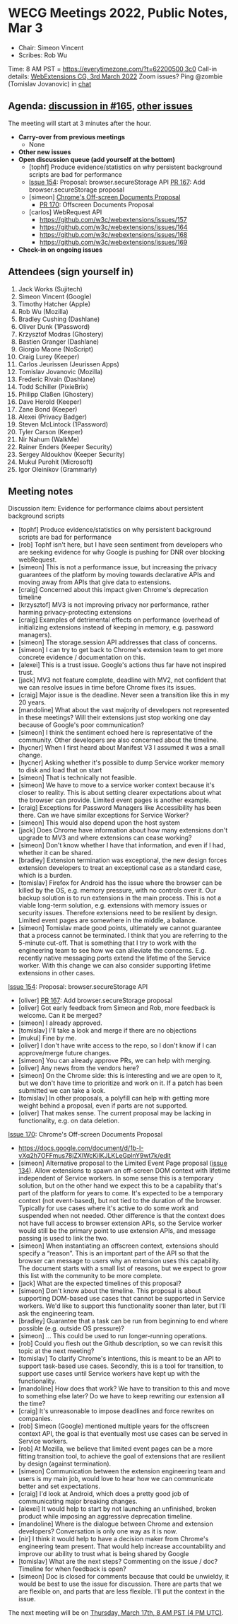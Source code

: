 # WECG Meetings 2022, Public Notes, Mar 3

 * Chair: Simeon Vincent
 * Scribes: Rob Wu

Time: 8 AM PST = https://everytimezone.com/?t=62200500,3c0
Call-in details: [WebExtensions CG, 3rd March 2022](https://www.w3.org/events/meetings/d7bbce8f-549f-46ea-b440-ea6902f8707c/20220303T080000)
Zoom issues? Ping @zombie (Tomislav Jovanovic) in [chat](https://github.com/w3c/webextensions/blob/main/CONTRIBUTING.md#joining-chat)


## Agenda: [discussion in #165](https://github.com/w3c/webextensions/issues/165), [other issues](https://github.com/w3c/webextensions/issues)

The meeting will start at 3 minutes after the hour.

 * **Carry-over from previous meetings**
   * None
 * **Other new issues**
 * **Open discussion queue (add yourself at the bottom)**
   * [tophf] Produce evidence/statistics on why persistent background scripts are bad for performance
   * [Issue 154](https://github.com/w3c/webextensions/issues/154): Proposal: browser.secureStorage API
     [PR 167](https://github.com/w3c/webextensions/pull/167): Add browser.secureStorage proposal
   * [simeon] [Chrome's Off-screen Documents Proposal](https://docs.google.com/document/d/1b-I-vXq2h7OFFmus78jZXIWcKilKJLKLeGplnY9wt7k/edit)
     * [PR 170](https://github.com/w3c/webextensions/issues/170): Offscreen Documents Proposal
   * [carlos] WebRequest API
     * https://github.com/w3c/webextensions/issues/157
     * https://github.com/w3c/webextensions/issues/164
     * https://github.com/w3c/webextensions/issues/168
     * https://github.com/w3c/webextensions/issues/169
 * **Check-in on ongoing issues**


## Attendees (sign yourself in)

 1. Jack Works (Sujitech)
 2. Simeon Vincent (Google)
 3. Timothy Hatcher (Apple)
 4. Rob Wu (Mozilla)
 5. Bradley Cushing (Dashlane)
 6. Oliver Dunk (1Password)
 7. Krzysztof Modras (Ghostery)
 8. Bastien Granger (Dashlane)
 9. Giorgio Maone (NoScript)
 10. Craig Lurey (Keeper)
 11. Carlos Jeurissen (Jeurissen Apps)
 12. Tomislav Jovanovic (Mozilla)
 13. Frederic Rivain (Dashlane)
 14. Todd Schiller (PixieBrix)
 15. Philipp Claßen (Ghostery)
 16. Dave Herold (Keeper)
 17. Zane Bond (Keeper)
 18. Alexei (Privacy Badger)
 19. Steven McLintock (1Password)
 20. Tyler Carson (Keeper)
 21. Nir Nahum (WalkMe)
 22. Rainer Enders (Keeper Security)
 23. Sergey Aldoukhov (Keeper Security)
 24. Mukul Purohit (Microsoft)
 25. Igor Oleinikov (Grammarly)


## Meeting notes

Discussion item: Evidence for performance claims about persistent background scripts

 * [tophf] Produce evidence/statistics on why persistent background scripts are bad for performance
 * [rob] Tophf isn't here, but I have seen sentiment from developers who are seeking evidence for why Google is pushing for DNR over blocking webRequest.
 * [simeon] This is not a performance issue, but increasing the privacy guarantees of the platform by moving towards declarative APIs and moving away from APIs that give data to extensions.
 * [craig] Concerned about this impact given Chrome's deprecation timeline
 * [krzysztof] MV3 is not improving privacy nor performance, rather harming privacy-protecting extensions
 * [craig] Examples of detrimental effects on performance (overhead of initializing extensions instead of keeping in memory, e.g. password managers).
 * [simeon] The storage.session API addresses that class of concerns.
 * [simeon] I can try to get back to Chrome's extension team to get more concrete evidence / documentation on this.
 * [alexei] This is a trust issue. Google's actions thus far have not inspired trust.
 * [jack] MV3 not feature complete, deadline with MV2, not confident that we can resolve issues in time before Chrome fixes its issues.
 * [craig] Major issue is the deadline. Never seen a transition like this in my 20 years.
 * [mandoline] What about the vast majority of developers not represented in these meetings? Will their extensions just stop working one day because of Google's poor communication?
 * [simeon] I think the sentiment echoed here is representative of the community. Other developers are also concerned about the timeline.
 * [hycner] When I first heard about Manifest V3 I assumed it was a small change.
 * [hycner] Asking whether it's possible to dump Service worker memory to disk and load that on start
 * [simeon] That is technically not feasible.
 * [simeon] We have to move to a service worker context because it's closer to reality. This is about setting clearer expectations about what the browser can provide. Limited event pages is another example.
 * [craig] Exceptions for Password Managers like Accessibility has been there. Can we have similar exceptions for Service Worker?
 * [simeon] This would also depend upon the host system
 * [jack] Does Chrome have information about how many extensions don't upgrade to MV3 and where extensions can cease working?
 * [simeon] Don't know whether I have that information, and even if I had, whether it can be shared.
 * [bradley] Extension termination was exceptional, the new design forces extension developers to treat an exceptional case as a standard case, which is a burden.
 * [tomislav] Firefox for Android has the issue where the browser can be killed by the OS, e.g. memory pressure, with no controls over it. Our backup solution is to run extensions in the main process. This is not a viable long-term solution, e.g. extensions with memory issues or security issues. Therefore extensions need to be resilient by design. Limited event pages are somewhere in the middle, a balance.
 * [simeon] Tomislav made good points, ultimately we cannot guarantee that a process cannot be terminated. I think that you are referring to the 5-minute cut-off. That is something that I try to work with the engineering team to see how we can alleviate the concerns. E.g. recently native messaging ports extend the lifetime of the Service worker. With this change we can also consider supporting lifetime extensions in other cases.

[Issue 154](https://github.com/w3c/webextensions/issues/154): Proposal: browser.secureStorage API

 * [oliver] [PR 167](https://github.com/w3c/webextensions/pull/167): Add browser.secureStorage proposal
 * [oliver] Got early feedback from Simeon and Rob, more feedback is welcome. Can it be merged?
 * [simeon] I already approved.
 * [tomislav] I'll take a look and merge if there are no objections
 * [mukul] Fine by me.
 * [oliver] I don't have write access to the repo, so I don't know if I can approve/merge future changes.
 * [simeon] You can already approve PRs, we can help with merging.
 * [oliver] Any news from the vendors here?
 * [simeon] On the Chrome side: this is interesting and we are open to it, but we don't have time to prioritize and work on it. If a patch has been submitted we can take a look.
 * [tomislav] In other proposals, a polyfill can help with getting more weight behind a proposal, even if parts are not supported.
 * [oliver] That makes sense. The current proposal may be lacking in functionality, e.g. on data deletion.

[Issue 170](https://github.com/w3c/webextensions/issues/170): Chrome's Off-screen Documents Proposal

 * https://docs.google.com/document/d/1b-I-vXq2h7OFFmus78jZXIWcKilKJLKLeGplnY9wt7k/edit
 * [simeon] Alternative proposal to the Limited Event Page proposal ([issue 134](https://github.com/w3c/webextensions/issues/134)). Allow extensions to spawn an off-screen DOM context with lifetime independent of Service workers. In some sense this is a temporary solution, but on the other hand we expect this to be a capability that's part of the platform for years to come. It's expected to be a temporary context (not event-based), but not tied to the duration of the browser. Typically for use cases where it's active to do some work and suspended when not needed. Other difference is that the context does not have full access to browser extension APIs, so the Service worker would still be the primary point to use extension APIs, and message passing is used to link the two.
 * [simeon] When instantiating an offscreen context, extensions should specify a “reason”. This is an important part of the API so that the browser can message to users why an extension uses this capability. The document starts with a small list of reasons, but we expect to grow this list with the community to be more complete.
 * [jack] What are the expected timelines of this proposal?
 * [simeon] Don't know about the timeline. This proposal is about supporting DOM-based use cases that cannot be supported in Service workers. We'd like to support this functionality sooner than later, but I'll ask the engineering team.
 * [bradley] Guarantee that a task can be run from beginning to end where possible (e.g. outside OS pressure)?
 * [simeon] … This could be used to run longer-running operations.
 * [rob] Could you flesh out the Github description, so we can revisit this topic at the next meeting?
 * [tomislav] To clarify Chrome's intentions, this is meant to be an API to support task-based use cases. Secondly, this is a tool for transition, to support use cases until Service workers have kept up with the functionality.
 * [mandoline] How does that work? We have to transition to this and move to something else later? Do we have to keep rewriting our extension all the time?
 * [craig] It's unreasonable to impose deadlines and force rewrites on companies.
 * [rob] Simeon (Google) mentioned multiple years for the offscreen context API, the goal is that eventually most use cases can be served in Service workers.
 * [rob] At Mozilla, we believe that limited event pages can be a more fitting transition tool, to achieve the goal of extensions that are resilient by design (against termination).
 * [simeon] Communication between the extension engineering team and users is my main job, would love to hear how we can communicate better and set expectations.
 * [craig] I'd look at Android, which does a pretty good job of communicating major breaking changes.
 * [alexei] It would help to start by not launching an unfinished, broken product while imposing an aggressive deprecation timeline.
 * [mandoline] Where is the dialogue between Chrome and extension developers? Conversation is only one way as it is now.
 * [nir] I think it would help to have a decision maker from Chrome's engineering team present. That would help increase accountability and improve our ability to trust what is being shared by Google
 * [tomislav] What are the next steps? Commenting on the issue / doc? Timeline for when feedback is open?
 * [simeon] Doc is closed for comments because that could be unwieldy, it would be best to use the issue for discussion. There are parts that we are flexible on, and parts that are less flexible. I'll put the context in the issue.

The next meeting will be on [Thursday, March 17th, 8 AM PST (4 PM UTC)](https://everytimezone.com/?t=62327a00,3c0).

